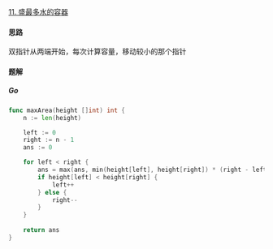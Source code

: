 [11. 盛最多水的容器](https://leetcode.cn/problems/container-with-most-water)

#### 思路

双指针从两端开始，每次计算容量，移动较小的那个指针



#### 题解

##### Go

```go
func maxArea(height []int) int {
    n := len(height)

    left := 0
    right := n - 1
    ans := 0

    for left < right {
        ans = max(ans, min(height[left], height[right]) * (right - left))
        if height[left] < height[right] {
            left++
        } else {
            right--
        }
    }
    
    return ans
}
```

